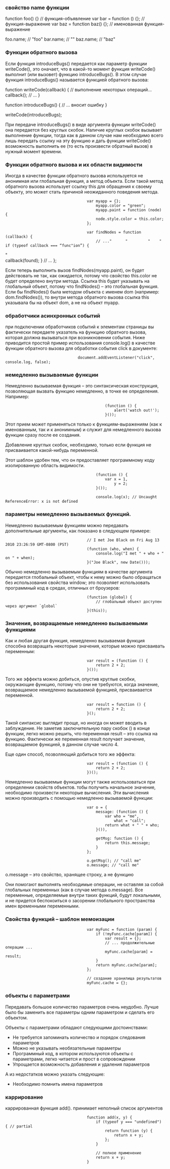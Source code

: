 ### свойство name функции
function foo() {} // функция-объявление
var bar = function () {}; // функция-выражение
var baz = function baz() {}; // именованная функция-выражение

foo.name; // "foo"
bar.name; // ""
baz.name; // "baz"

### Функции обратного вызова
Если функция introduceBugs() передается как параметр функции writeCode(), это оначает, что в какой-то момент функция writeCode() выполнит (или вызовет) функцию introduceBugs(). В этом случае функция introduceBugs() называется функцией
обратного вызова:

function writeCode(callback) {
    // выполнение некоторых операций...
    callback();
    // ...
}

function introduceBugs() {
    // ... вносит ошибку
}

writeCode(introduceBugs);

При передаче introduceBugs() в виде аргумента функции writeCode() она передается без круглых скобок. Наличие круглых
скобок вызывает выполнение функции, тогда как в данном случае нам необходимо всего лишь передать ссылку на эту функцию и дать функции writeCode() возможность выполнить ее (то есть произвести обратный вызов) в нужный момент времени.

### Функции обратного вызова и их области видимости
Иногда в качестве функции обратного вызова используется не анонимная или глобальная функция, а метод объекта. Если такой метод обратного вызова использует ссылку this для обращения к своему объекту, это может стать причиной неожиданного поведения метода.

                                        var myapp = {};
                                            myapp.color = "green";
                                            myapp.paint = function (node) {
                                            node.style.color = this.color;
                                        };

                                        var findNodes = function (callback) {
                                            // ..."      "         "    "                      if (typeof callback === “func"ion”) {
"               
                           callback(found);
                                            }
                                            // ...
                                        };

Если теперь выполнить вызов findNodes(myapp.paint), он будет действовать не так, как ожидается, потому что свойство this.color не будет определено внутри метода. Ссылка this будет указывать на глобальный объект, потому что findNodes() – это глобальная функция. Если бы findNodes() была методом объекта с именем dom (например: dom.findNodes()), то внутри метода обратного вызова ссылка this указывала бы на объект dom, а не на объект myapp.

### обработчики асинхронных событий
при подключении обработчиков событий к элементам страницы вы фактически передаете указатель на функцию обратного
вызова, которая должна вызываться при возникновении события. Ниже приводится простой пример использования console.log() в качестве функции обратного вызова для обработки события click в документе:

                                    document.addEventListener("click", console.log, false);

### немедленно вызываемые функции
Немедленно вызываемая функция – это синтаксическая конструкция, позволяющая вызвать функцию немедленно, в точке ее определения. Например:

                                                (function () {
                                                    alert('watch out!');
                                                }());

Этот прием может применяться только к функциям-выражениям (как к именованным, так и к анонимным) и служит для немедленного вызова функции сразу после ее создания.

Добавление круглых скобок, необходимо, только если функция не присваивается какой-нибудь переменной.

Этот шаблон удобен тем, что он предоставляет программному коду изолированную область видимости.

                                            (function () {
                                                var x = 1,
                                                    y = 2;    
                                            }());

                                            console.log(x); // Uncaught ReferenceError: x is not defined

### параметры немедленно вызываемых функций.
Немедленно вызываемым функциям можно передавать дополнительные аргументы, как показано в следующем примере:

                                        // I met Joe Black on Fri Aug 13 2010 23:26:59 GMT-0800 (PST)
                                        (function (who, when) {
                                            console.log("I met " + who + " on " + when);
                                        }("Joe Black", new Date()));

Обычно немедленно вызываемым функциям в качестве аргумента передается глобальный объект, чтобы к нему можно было обращаться без использования свойства window; это позволяет использовать программный код в средах, отличных от броузеров:

                                        (function (global) {
                                            // глобальный объект доступен через аргумент `global`
                                        }(this));

### Значения, возвращаемые немедленно вызываемыми функциями
Как и любая другая функция, немедленно вызываемая функция способна возвращать некоторые значения, которые можно присваивать переменным:

                                        var result = (function () {
                                            return 2 + 2;
                                        }());

Того же эффекта можно добиться, опустив круглые скобки, окружающие функцию, потому что они не требуются, когда значение, возвращаемое немедленно вызываемой функцией, присваивается переменной.

                                        var result = function () {
                                            return 2 + 2;
                                        }();

Такой синтаксис выглядит проще, но иногда он может вводить в заблуждение. Не заметив заключительную пару скобок () в конце функции, легко можно решить, что переменная result – это ссылка на функцию. Фактически же переменная result получает значение, возвращаемое функцией, в данном случае число 4.

Еще один способ, позволяющий добиться того же эффекта:

                                        var result = (function () {
                                            return 2 + 2;
                                        })();

Немедленно вызываемые функции могут также использоваться при определении свойств объектов. тобы получить
начальное значение, необходимо произвести некоторые вычисления. Эти вычисления можно производить с помощью немедленно вызываемой функции:

                                        var o = {
                                            message: (function () {
                                                var who = "me",
                                                    what = "call";
                                                return what + " " + who;
                                            }()),

                                            getMsg: function () {
                                                return this.message;
                                            }
                                        };
                    
                                        o.getMsg(); // "call me"
                                        o.message; // "call me"

o.message – это свойство, хранящее строку, а не функцию

Они помогают выполнять необходимые операции, не оставляя за собой глобальных переменных (как в случае метода o.message). Все переменные, определяемые внутри таких функций, будут локальными, и не придется беспокоиться о засорении глобального пространства имен временными переменными.

### Свойства функций – шаблон мемоизации
                                        var myFunc = function (param) {
                                            if (!myFunc.cache[param]) {
                                                var result = {};
                                                // ... продолжительные операции ...
                                                myFunc.cache[param] = result;
                                            }
                                            return myFunc.cache[param];
                                        };

                                        // создание хранилища результатов
                                        myFunc.cache = {};

### объекты с параметрами
Передавать большое количество параметров очень неудобно. Лучше было бы заменить все параметры одним параметром и сделать его объектом.

Объекты с параметрами обладают следующими достоинствами:
 - Не требуется запоминать количество и порядок следования параметров
 - Можно не указывать необязательные параметры
 - Программный код, в котором используются объекты с параметрами, легко читается и прост в сопровождении
 - Упрощается возможность добавления и удаления параметров

А из недостатков можно указать следующие:
 - Необходимо помнить имена параметров

### каррирование
каррированная функция add(). принимает неполный список аргументов

                                        function add(x, y) {
                                            if (typeof y === "undefined") { // partial
                                                return function (y) {
                                                    return x + y;
                                                };
                                            }

                                            // полное применение
                                            return x + y;
                                        }
                